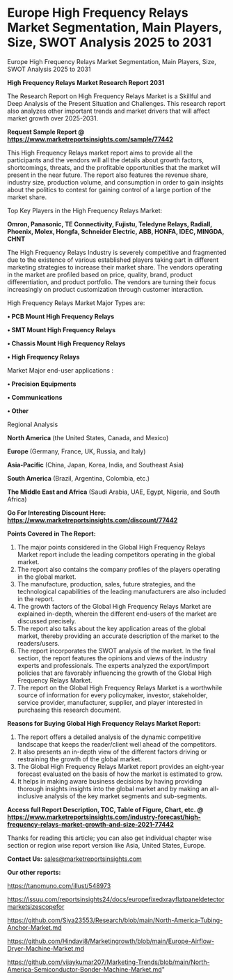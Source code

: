 # Europe High Frequency Relays Market Segmentation, Main Players, Size, SWOT Analysis 2025 to 2031
Europe High Frequency Relays Market Segmentation, Main Players, Size, SWOT Analysis 2025 to 2031

<strong>High Frequency Relays Market Research Report 2031</strong>

The Research Report on High Frequency Relays Market is a Skillful and Deep Analysis of the Present Situation and Challenges. This research report also analyzes other important trends and market drivers that will affect market growth over 2025-2031.

<strong>Request Sample Report @ <a href=https://www.marketreportsinsights.com/sample/77442>https://www.marketreportsinsights.com/sample/77442</a></strong>

This High Frequency Relays market report aims to provide all the participants and the vendors will all the details about growth factors, shortcomings, threats, and the profitable opportunities that the market will present in the near future. The report also features the revenue share, industry size, production volume, and consumption in order to gain insights about the politics to contest for gaining control of a large portion of the market share.

Top Key Players in the High Frequency Relays Market:

<strong>Omron, Panasonic, TE Connectivity, Fujistu, Teledyne Relays, Radiall, Phoenix, Molex, Hongfa, Schneider Electric, ABB, HONFA, IDEC, MINGDA, CHNT</strong>

The High Frequency Relays Industry is severely competitive and fragmented due to the existence of various established players taking part in different marketing strategies to increase their market share. The vendors operating in the market are profiled based on price, quality, brand, product differentiation, and product portfolio. The vendors are turning their focus increasingly on product customization through customer interaction.

High Frequency Relays Market Major Types are:

<strong>• PCB Mount High Frequency Relays

• SMT Mount High Frequency Relays

• Chassis Mount High Frequency Relays

• High Frequency Relays</strong>

Market Major end-user applications :

<strong>• Precision Equipments

• Communications

• Other</strong>

Regional Analysis

</u><strong><b>North America</b></strong> (the United States, Canada, and Mexico)

<strong><b>Europe </b></strong>(Germany, France, UK, Russia, and Italy)

<strong><b>Asia-Pacific</b></strong> (China, Japan, Korea, India, and Southeast Asia)

<strong><b>South America</b></strong> (Brazil, Argentina, Colombia, etc.)

<strong><b>The Middle East and Africa</b></strong> (Saudi Arabia, UAE, Egypt, Nigeria, and South Africa)

<strong>Go For Interesting Discount Here: <a href=https://www.marketreportsinsights.com/discount/77442>https://www.marketreportsinsights.com/discount/77442</a></strong>

<strong>Points Covered in The Report:</strong>
<ol>
  <li>The major points considered in the Global High Frequency Relays Market report include the leading competitors operating in the global market.</li>
  <li>The report also contains the company profiles of the players operating in the global market.</li>
  <li>The manufacture, production, sales, future strategies, and the technological capabilities of the leading manufacturers are also included in the report.</li>
  <li>The growth factors of the Global High Frequency Relays Market are explained in-depth, wherein the different end-users of the market are discussed precisely.</li>
  <li>The report also talks about the key application areas of the global market, thereby providing an accurate description of the market to the readers/users.</li>
  <li>The report incorporates the SWOT analysis of the market. In the final section, the report features the opinions and views of the industry experts and professionals. The experts analyzed the export/import policies that are favorably influencing the growth of the Global High Frequency Relays Market.</li>
  <li>The report on the Global High Frequency Relays Market is a worthwhile source of information for every policymaker, investor, stakeholder, service provider, manufacturer, supplier, and player interested in purchasing this research document.</li>
</ol>
<strong>Reasons for Buying Global High Frequency Relays Market Report:</strong>

<ol>
  <li>The report offers a detailed analysis of the dynamic competitive landscape that keeps the reader/client well ahead of the competitors.</li>
  <li>It also presents an in-depth view of the different factors driving or restraining the growth of the global market.</li>
  <li>The Global High Frequency Relays Market report provides an eight-year forecast evaluated on the basis of how the market is estimated to grow.</li>
  <li>It helps in making aware business decisions by having providing thorough insights insights into the global market and by making an all-inclusive analysis of the key market segments and sub-segments.</li>
</ol>
<strong>Access full Report Description, TOC, Table of Figure, Chart, etc. @ <a href=https://www.marketreportsinsights.com/industry-forecast/high-frequency-relays-market-growth-and-size-2021-77442>https://www.marketreportsinsights.com/industry-forecast/high-frequency-relays-market-growth-and-size-2021-77442</a></strong>


Thanks for reading this article; you can also get individual chapter wise section or region wise report version like Asia, United States, Europe.

<strong>Contact Us:</strong>
sales@marketreportsinsights.com

<strong>Our other reports:</strong>

<a href=https://tanomuno.com/illust/548973>https://tanomuno.com/illust/548973</a>

<a href=https://issuu.com/reportsinsights24/docs/europefixedxrayflatpaneldetectormarketsizescopefor>https://issuu.com/reportsinsights24/docs/europefixedxrayflatpaneldetectormarketsizescopefor</a>

<a href=https://github.com/Siya23553/Research/blob/main/North-America-Tubing-Anchor-Market.md>https://github.com/Siya23553/Research/blob/main/North-America-Tubing-Anchor-Market.md</a>

<a href=https://github.com/Hindavi8/Marketingrowth/blob/main/Europe-Airflow-Dryer-Machine-Market.md>https://github.com/Hindavi8/Marketingrowth/blob/main/Europe-Airflow-Dryer-Machine-Market.md</a>

<a href=https://github.com/vijaykumar207/Marketing-Trends/blob/main/North-America-Semiconductor-Bonder-Machine-Market.md>https://github.com/vijaykumar207/Marketing-Trends/blob/main/North-America-Semiconductor-Bonder-Machine-Market.md</a>"

